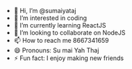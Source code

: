 - 👋 Hi, I’m @sumaiyataj
- 👀 I’m interested in coding
- 🌱 I’m currently learning ReactJS
- 💞️ I’m looking to collaborate on NodeJS
- 📫 How to reach me 8667341659
- 😄 Pronouns: Su mai Yah Thaj
- ⚡ Fun fact: I enjoy making new friends

<!---
sumaiyataj8/sumaiyataj8 is a ✨ special ✨ repository because its `README.md` (this file) appears on your GitHub profile.
You can click the Preview link to take a look at your changes.
--->
